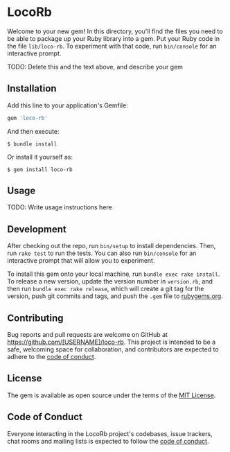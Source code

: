 # LocoRb

Welcome to your new gem! In this directory, you'll find the files you need to be able to package up your Ruby library into a gem. Put your Ruby code in the file `lib/loco-rb`. To experiment with that code, run `bin/console` for an interactive prompt.

TODO: Delete this and the text above, and describe your gem

## Installation

Add this line to your application's Gemfile:

```ruby
gem 'loco-rb'
```

And then execute:

    $ bundle install

Or install it yourself as:

    $ gem install loco-rb

## Usage

TODO: Write usage instructions here

## Development

After checking out the repo, run `bin/setup` to install dependencies. Then, run `rake test` to run the tests. You can also run `bin/console` for an interactive prompt that will allow you to experiment.

To install this gem onto your local machine, run `bundle exec rake install`. To release a new version, update the version number in `version.rb`, and then run `bundle exec rake release`, which will create a git tag for the version, push git commits and tags, and push the `.gem` file to [rubygems.org](https://rubygems.org).

## Contributing

Bug reports and pull requests are welcome on GitHub at https://github.com/[USERNAME]/loco-rb. This project is intended to be a safe, welcoming space for collaboration, and contributors are expected to adhere to the [code of conduct](https://github.com/[USERNAME]/loco-rb/blob/master/CODE_OF_CONDUCT.md).


## License

The gem is available as open source under the terms of the [MIT License](https://opensource.org/licenses/MIT).

## Code of Conduct

Everyone interacting in the LocoRb project's codebases, issue trackers, chat rooms and mailing lists is expected to follow the [code of conduct](https://github.com/[USERNAME]/loco-rb/blob/master/CODE_OF_CONDUCT.md).
